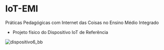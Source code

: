 # IoT-EMI
Práticas Pedagógicas com Internet das Coisas no Ensino Médio Integrado

- Projeto físico do Dispositivo IoT de Referência

![dispositivo6_bb](https://user-images.githubusercontent.com/48396770/168443315-7186047d-89a3-4107-b293-85e77691be46.png)
